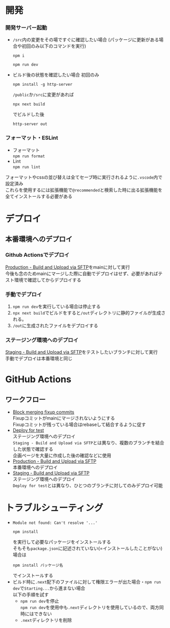 # 開発
### 開発サーバー起動
- `/src`内の変更をその場ですぐに確認したい場合
  (パッケージに更新がある場合や初回のみ以下のコマンドを実行)
  ```
  npm i
  ```
  ```
  npm run dev
  ```
- ビルド後の状態を確認したい場合
  初回のみ
  ```
  npm install -g http-server
  ```  
  `/public`か`/src`に変更があれば
  ```
  npx next build
  ```
  でビルドした後
  ```
  http-server out
  ```


### フォーマット・ESLint
- フォーマット  
  `npm run format`
- Lint  
  `npm run lint`

フォーマットやcssの並び替えは全てセーブ時に実行されるように`.vscode`内で設定済み  
これらを使用するには拡張機能で`@recommended`と検索した時に出る拡張機能を全てインストールする必要がある

# デプロイ
## 本番環境へのデプロイ
### Github Actionsでデプロイ
[Production - Build and Upload via SFTP](https://github.com/Nitech-Festival-Executive-Committee/koudaisai/actions/workflows/production-deploy.yml)をmainに対して実行  
今後も念のためmainにマージした際に自動でデプロイはせず、必要があればテスト環境で確認してからデプロイする
### 手動でデプロイ
1. `npm run dev`を実行している場合は停止する
1. `npx next build`でビルドをすると`/out`ディレクトリに静的ファイルが生成される。
1. `/out`に生成されたファイルをデプロイする
### ステージング環境へのデプロイ
[Staging - Build and Upload via SFTP](https://github.com/Nitech-Festival-Executive-Committee/koudaisai/actions/workflows/staging-deploy.yml)をテストしたいブランチに対して実行  
手動でデプロイは本番環境と同じ  

# GitHub Actions
## ワークフロー
- [Block merging fixup commits](https://github.com/Nitech-Festival-Executive-Committee/koudaisai/actions/workflows/block-merging-fixup-commits.yml)  
  Fixupコミットがmainにマージされないようにする  
  Fixupコミットが残っている場合はrebaseして結合するように促す
- [Deploy for test](https://github.com/Nitech-Festival-Executive-Committee/koudaisai/actions/workflows/deploy-test.yml)  
  ステージング環境へのデプロイ  
  `Staging - Build and Upload via SFTP`とは異なり、複数のブランチを結合した状態で確認する  
  企画ページを大量に作成した後の確認などに使用
- [Production - Build and Upload via SFTP](https://github.com/Nitech-Festival-Executive-Committee/koudaisai/actions/workflows/production-deploy.yml)  
  本番環境へのデプロイ
- [Staging - Build and Upload via SFTP](https://github.com/Nitech-Festival-Executive-Committee/koudaisai/actions/workflows/staging-deploy.yml)  
  ステージング環境へのデプロイ  
  `Deploy for test`とは異なり、ひとつのブランチに対してのみデプロイ可能

# トラブルシューティング
- `Module not found: Can't resolve '...'`
  ```
  npm install
  ```
  を実行して必要なパッケージをインストールする  
  そもそも`package.json`に記述されていない(=インストールしたことがない)場合は
  ```
  npm install パッケージ名
  ```
  でインストールする
- ビルド時に`.next`配下のファイルに対して権限エラーが出た場合・`npm run dev`で`Starting...`から進まない場合  
  以下の手順を試す
  - `npm run dev`を停止  
    `npm run dev`を使用中も`.next`ディレクトリを使用しているので、両方同時にはできない
  - `.next`ディレクトリを削除
